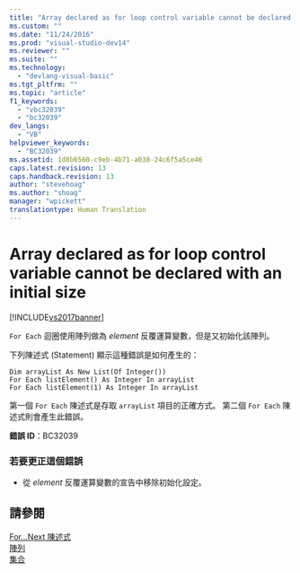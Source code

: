 ```yaml
---
title: "Array declared as for loop control variable cannot be declared with an initial size | Microsoft Docs"
ms.custom: ""
ms.date: "11/24/2016"
ms.prod: "visual-studio-dev14"
ms.reviewer: ""
ms.suite: ""
ms.technology: 
  - "devlang-visual-basic"
ms.tgt_pltfrm: ""
ms.topic: "article"
f1_keywords: 
  - "vbc32039"
  - "bc32039"
dev_langs: 
  - "VB"
helpviewer_keywords: 
  - "BC32039"
ms.assetid: 1d8b6560-c9eb-4b71-a038-24c6f5a5ce46
caps.latest.revision: 13
caps.handback.revision: 13
author: "stevehoag"
ms.author: "shoag"
manager: "wpickett"
translationtype: Human Translation
---
```

# Array declared as for loop control variable cannot be declared with an initial size
[!INCLUDE[vs2017banner](../../../csharp/includes/vs2017banner.md)]

`For Each` 迴圈使用陣列做為 *element* 反覆運算變數，但是又初始化該陣列。  
  
 下列陳述式 \(Statement\) 顯示這種錯誤是如何產生的：  
  
```  
Dim arrayList As New List(Of Integer())  
For Each listElement() As Integer In arrayList  
For Each listElement(1) As Integer In arrayList  
```  
  
 第一個 `For Each` 陳述式是存取 `arrayList` 項目的正確方式。  第二個 `For Each` 陳述式則會產生此錯誤。  
  
 **錯誤 ID**：BC32039  
  
### 若要更正這個錯誤  
  
-   從 *element* 反覆運算變數的宣告中移除初始化設定。  
  
## 請參閱  
 [For...Next 陳述式](../../../visual-basic/language-reference/statements/for-next-statement.md)   
 [陣列](../../../visual-basic/programming-guide/language-features/arrays/index.md)   
 [集合](../Topic/Collections%20\(C%23%20and%20Visual%20Basic\).md)